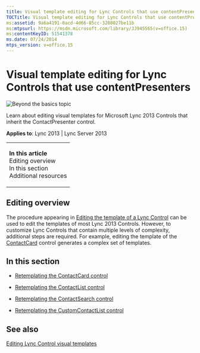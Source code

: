 ```yaml
---
title: Visual template editing for Lync Controls that use contentPresenters
TOCTitle: Visual template editing for Lync Controls that use contentPresenters
ms:assetid: 9a6a4191-0acd-4d66-85cc-3280027be11b
ms:mtpsurl: https://msdn.microsoft.com/library/JJ945565(v=office.15)
ms:contentKeyID: 51541378
ms.date: 07/24/2014
mtps_version: v=office.15
---
```


# Visual template editing for Lync Controls that use contentPresenters

![Beyond the basics topic](images/JJ937254.mod_icon_beyondbasics_long(Office.15).png "Beyond the basics topic")

Learn about editing visual templates for Microsoft Lync 2013 Controls that inherit the ContactPresenter control.



**Applies to**: Lync 2013 | Lync Server 2013

<table>
<colgroup>
<col style="width: 100%" />
</colgroup>
<tbody>
<tr class="odd">
<td><p><strong>In this article</strong><br />
Editing overview<br />
In this section<br />
Additional resources</p></td>
</tr>
</tbody>
</table>

## Editing overview

The procedure appearing in [Editing the template of a Lync Control](editing-the-template-of-a-lync-control.md) can be used to edit the templates of most Lync 2013 Controls. However, to customize Lync Controls that contain multiple levels of complexity, additional steps are required. For example, editing the template of the [ContactCard](https://msdn.microsoft.com/library/hh379168\(v=office.15\)) control generates a complex set of templates.

## In this section

  - [Retemplating the ContactCard control](retemplating-the-contactcard-control.md)

  - [Retemplating the ContactList control](retemplating-the-contactlist-control.md)

  - [Retemplating the ContactSearch control](retemplating-the-contactsearch-control.md)

  - [Retemplating the CustomContactList control](retemplating-the-customcontactlist-control.md)

## See also

[Editing Lync Control visual templates](editing-lync-control-visual-templates.md)

